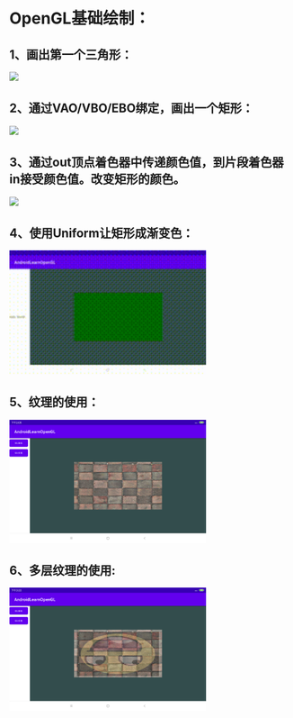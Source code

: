 # OpenGL基础绘制：


## 1、画出第一个三角形：
  <img src="https://github.com/wangyongyao1989/AndroidLearnOpenGL/blob/master/pic/Screenshot_2024-07-29-15-03-03-958.png)" width="350px">

## 2、通过VAO/VBO/EBO绑定，画出一个矩形：
  <img src="https://github.com/wangyongyao1989/AndroidLearnOpenGL/blob/master/pic/Screenshot_2024-07-29-15-03-37-981.png)" width="350px">

## 3、通过out顶点着色器中传递颜色值，到片段着色器in接受颜色值。改变矩形的颜色。
  <img src="https://github.com/wangyongyao1989/AndroidLearnOpenGL/blob/master/pic/Screenshot_2024-07-29-15-04-24-636.png)" width="350px">

## 4、使用Uniform让矩形成渐变色：
  <img src="https://github.com/wangyongyao1989/AndroidLearnOpenGL/blob/master/pic/_Screenrecorder20240729160633717_1.gif" width="350px">

## 5、纹理的使用：
  <img src="https://github.com/wangyongyao1989/AndroidLearnOpenGL/blob/master/pic/texture.png" width="350px">

## 6、多层纹理的使用:
  <img src="https://github.com/wangyongyao1989/AndroidLearnOpenGL/blob/master/pic/texturemix.png" width="350px">




    
